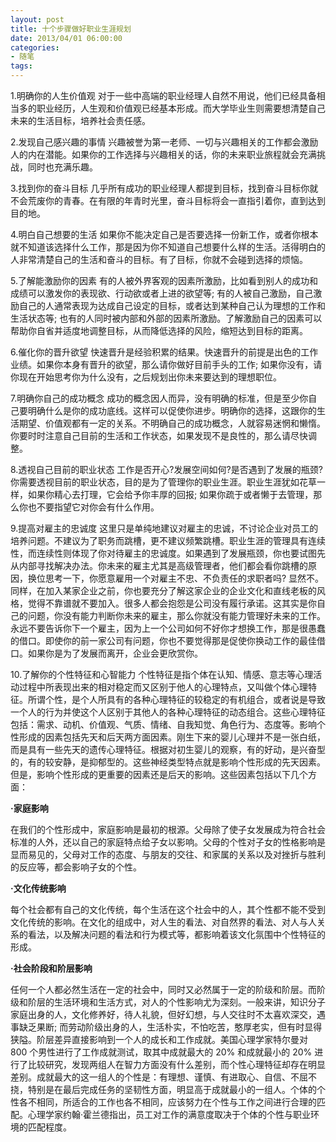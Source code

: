 ```yaml
---
layout: post
title: 十个步骤做好职业生涯规划
date: 2013/04/01 06:00:00
categories:
- 随笔
tags:
---
```


1.明确你的人生价值观 对于一些中高端的职业经理人自然不用说，他们已经具备相当多的职业经历，人生观和价值观已经基本形成。而大学毕业生则需要想清楚自己未来的生活目标，培养社会责任感。

2.发现自己感兴趣的事情 兴趣被誉为第一老师、一切与兴趣相关的工作都会激励人的内在潜能。如果你的工作选择与兴趣相关的话，你的未来职业旅程就会充满挑战，同时也充满乐趣。

3.找到你的奋斗目标 几乎所有成功的职业经理人都提到目标，找到奋斗目标你就不会荒废你的青春。在有限的年青时光里，奋斗目标将会一直指引着你，直到达到目的地。

4.明白自己想要的生活 如果你不能决定自己是否要选择一份新工作，或者你根本就不知道该选择什么工作，那是因为你不知道自己想要什么样的生活。活得明白的人非常清楚自己的生活和奋斗的目标。有了目标，你就不会碰到选择的烦恼。

5.了解能激励你的因素 有的人被外界客观的因素所激励，比如看到别人的成功和成绩可以激发你的表现欲、行动欲或者上进的欲望等; 有的人被自己激励，自己激励自己的人通常表现为达成自己设定的目标，或者达到某种自己认为理想的工作和生活状态等; 也有的人同时被内部和外部的因素所激励。了解激励自己的因素可以帮助你自省并适度地调整目标，从而降低选择的风险，缩短达到目标的距离。

6.催化你的晋升欲望 快速晋升是经验积累的结果。快速晋升的前提是出色的工作业绩。如果你本身有晋升的欲望，那么请你做好目前手头的工作; 如果你没有，请你现在开始思考你为什么没有，之后规划出你未来要达到的理想职位。

7.明确你自己的成功概念 成功的概念因人而异，没有明确的标准，但是至少你自己要明确什么是你的成功底线。这样可以促使你进步。明确你的选择，这跟你的生活期望、价值观都有一定的关系。不明确自己的成功概念，人就容易迷惘和懒惰。你要时时注意自己目前的生活和工作状态，如果发现不是良性的，那么请尽快调整。

8.透视自己目前的职业状态 工作是否开心?发展空间如何?是否遇到了发展的瓶颈?你需要透视目前的职业状态，目的是为了管理你的职业生涯。职业生涯犹如花草一样，如果你精心去打理，它会给予你丰厚的回报; 如果你疏于或者懒于去管理，那么你也不要指望它对你会有什么作用。

9.提高对雇主的忠诚度 这里只是单纯地建议对雇主的忠诚，不讨论企业对员工的培养问题。不建议为了职务而跳槽，更不建议频繁跳槽。职业生涯的管理具有连续性，而连续性则体现了你对待雇主的忠诚度。如果遇到了发展瓶颈，你也要试图先从内部寻找解决办法。你未来的雇主尤其是高级管理者，他们都会看你跳槽的原因，换位思考一下，你愿意雇用一个对雇主不忠、不负责任的求职者吗? 显然不。同样，在加入某家企业之前，你也要充分了解这家企业的企业文化和直线老板的风格，觉得不靠谱就不要加入。很多人都会抱怨是公司没有履行承诺。这其实是你自己的问题，你没有能力判断你未来的雇主，那么你就没有能力管理好未来的工作。永远不要告诉你下一个雇主，因为上一个公司如何不好你才想换工作，那是很愚蠢的借口。即使你的前一家公司有问题，你也不要觉得那是促使你换动工作的最佳借口。如果你是为了发展而离开，企业会更欣赏你。

10.了解你的个性特征和心智能力 个性特征是指个体在认知、情感、意志等心理活动过程中所表现出来的相对稳定而又区别于他人的心理特点，又叫做个体心理特征。所谓个性，是个人所具有的各种心理特征的较稳定的有机组合，或者说是导致一个人的行为并使这个人区别于其他人的各种心理特征的动态组合。这些心理特征包括：需求、动机、价值观、气质、情绪、自我知觉、角色行为、态度等。影响个性形成的因素包括先天和后天两方面因素。刚生下来的婴儿心理并不是一张白纸，而是具有一些先天的遗传心理特征。根据对初生婴儿的观察，有的好动，是兴奋型的，有的较安静，是抑郁型的。这些神经类型特点就是影响个性形成的先天因素。但是，影响个性形成的更重要的因素还是后天的影响。这些因素包括以下几个方面：

**·家庭影响**

在我们的个性形成中，家庭影响是最初的根源。父母除了使子女发展成为符合社会标准的人外，还以自己的家庭特点给子女以影响。父母的个性对子女的性格影响是显而易见的，父母对工作的态度、与朋友的交往、和家属的关系以及对挫折与胜利的反应等，都会影响子女的个性。

**·文化传统影响**

每个社会都有自己的文化传统，每个生活在这个社会中的人，其个性都不能不受到文化传统的影响。在文化的组成中，对人生的看法、对自然界的看法、对人与人关系的看法，以及解决问题的看法和行为模式等，都影响着该文化氛围中个性特征的形成。

**·社会阶段和阶层影响**

任何一个人都必然生活在一定的社会中，同时又必然属于一定的阶级和阶层。而阶级和阶层的生活环境和生活方式，对人的个性影响尤为深刻。一般来讲，知识分子家庭出身的人，文化修养好，待人礼貌，但好幻想，与人交往时不太喜欢深交，遇事缺乏果断; 而劳动阶级出身的人，生活朴实，不怕吃苦，憨厚老实，但有时显得狭隘。阶层差异直接影响到一个人的成长和工作成就。美国心理学家特尔曼对 800 个男性进行了工作成就测试，取其中成就最大的 20% 和成就最小的 20% 进行了比较研究，发现两组人在智力方面没有什么差别，而个性心理特征却存在明显差别。成就最大的这一组人的个性是：有理想、谨慎、有进取心、自信、不屈不挠，特别是在最后完成任务的坚韧性方面，明显高于成就最小的一组人。个体的个性各不相同，所适合的工作也各不相同，应该努力在个性与工作之间进行合理的匹配。心理学家约翰·霍兰德指出，员工对工作的满意度取决于个体的个性与职业环境的匹配程度。
